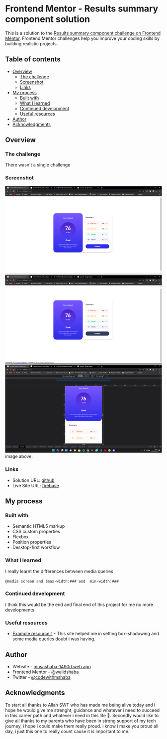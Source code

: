 # Frontend Mentor - Results summary component solution

This is a solution to the [Results summary component challenge on Frontend Mentor](https://www.frontendmentor.io/challenges/results-summary-component-CE_K6s0maV). Frontend Mentor challenges help you improve your coding skills by building realistic projects.

## Table of contents

- [Overview](#overview)
  - [The challenge](#the-challenge)
  - [Screenshot](#screenshot)
  - [Links](#links)
- [My process](#my-process)
  - [Built with](#built-with)
  - [What I learned](#what-i-learned)
  - [Continued development](#continued-development)
  - [Useful resources](#useful-resources)
- [Author](#author)
- [Acknowledgments](#acknowledgments)

## Overview

### The challenge

There wasn't a single challenge

### Screenshot

![The site at the active state](./screenshot.png)
![The site at it's normal state](./screenshot2.png)
![Mobile view of the site](./screenshot3.png)
image above.

### Links

- Solution URL: [github](https://github.com/walidshaba/FrontEndMentorProjects1)
- Live Site URL: [firebase](https://practice-template.web.app/)

## My process

### Built with

- Semantic HTML5 markup
- CSS custom properties
- Flexbox
- Position properties
- Desktop-first workflow

### What I learned

I really learnt the differences between media queries

`@media screen and (max-width:### and  min-width:###`

### Continued development

I think this would be the end and final end of this project for me no more developments

### Useful resources

- [Example resource 1](https://www.example.com) - This site helped me in setting box-shadowing and some media queries doubt i was having.

## Author

- Website - [musashaba-1490d.web.app](https://musashaba-1490d.web.app/)
- Frontend Mentor - [@walidshaba](https://www.frontendmentor.io/profile/walidshaba)
- Twitter - [@codewithmshaba](https://twitter.com/codewithmshaba)

## Acknowledgments

To start all thanks to Allah SWT who has made me being alive today and i hope he would give me strenght, guidance and whatever i need to succeed in this career path and whatever i need in this life 📿.
Secondly would like to give all thanks to my parents who have been in strong support of my tech journey, i hope i could make them really proud. i know i make you proud all day, i just this one to really count cause it is important to me.
